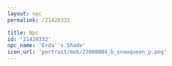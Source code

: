 ```yaml
---
layout: npc
permalink: /21420332

title: Npc
id: '21420332'
npc_name: 'Erda''s Shade'
icon_url: 'portrait/mob/23000084_b_snowqueen_p.png'
---
```

